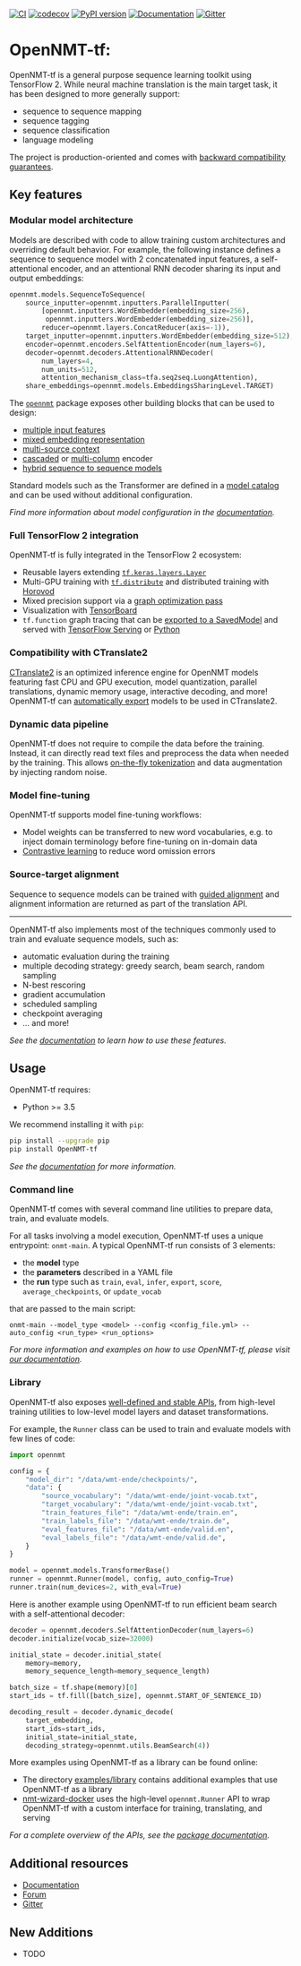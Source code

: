 [![CI](https://github.com/OpenNMT/OpenNMT-tf/workflows/CI/badge.svg)](https://github.com/OpenNMT/OpenNMT-tf/actions?query=workflow%3ACI) [![codecov](https://codecov.io/gh/OpenNMT/OpenNMT-tf/branch/master/graph/badge.svg)](https://codecov.io/gh/OpenNMT/OpenNMT-tf) [![PyPI version](https://badge.fury.io/py/OpenNMT-tf.svg)](https://badge.fury.io/py/OpenNMT-tf) [![Documentation](https://img.shields.io/badge/docs-latest-blue.svg)](https://opennmt.net/OpenNMT-tf/) [![Gitter](https://badges.gitter.im/OpenNMT/OpenNMT-tf.svg)](https://gitter.im/OpenNMT/OpenNMT-tf?utm_source=badge&utm_medium=badge&utm_campaign=pr-badge)

# OpenNMT-tf:

OpenNMT-tf is a general purpose sequence learning toolkit using TensorFlow 2. While neural machine translation is the main target task, it has been designed to more generally support:

* sequence to sequence mapping
* sequence tagging
* sequence classification
* language modeling

The project is production-oriented and comes with [backward compatibility guarantees](https://github.com/OpenNMT/OpenNMT-tf/blob/master/CHANGELOG.md).

## Key features

### Modular model architecture

Models are described with code to allow training custom architectures and overriding default behavior. For example, the following instance defines a sequence to sequence model with 2 concatenated input features, a self-attentional encoder, and an attentional RNN decoder sharing its input and output embeddings:

```python
opennmt.models.SequenceToSequence(
    source_inputter=opennmt.inputters.ParallelInputter(
        [opennmt.inputters.WordEmbedder(embedding_size=256),
         opennmt.inputters.WordEmbedder(embedding_size=256)],
        reducer=opennmt.layers.ConcatReducer(axis=-1)),
    target_inputter=opennmt.inputters.WordEmbedder(embedding_size=512),
    encoder=opennmt.encoders.SelfAttentionEncoder(num_layers=6),
    decoder=opennmt.decoders.AttentionalRNNDecoder(
        num_layers=4,
        num_units=512,
        attention_mechanism_class=tfa.seq2seq.LuongAttention),
    share_embeddings=opennmt.models.EmbeddingsSharingLevel.TARGET)
```

The [`opennmt`](https://opennmt.net/OpenNMT-tf/package/opennmt.html) package exposes other building blocks that can be used to design:

* [multiple input features](https://opennmt.net/OpenNMT-tf/package/opennmt.inputters.ParallelInputter.html)
* [mixed embedding representation](https://opennmt.net/OpenNMT-tf/package/opennmt.inputters.MixedInputter.html)
* [multi-source context](https://opennmt.net/OpenNMT-tf/package/opennmt.inputters.ParallelInputter.html)
* [cascaded](https://opennmt.net/OpenNMT-tf/package/opennmt.encoders.SequentialEncoder.html) or [multi-column](https://opennmt.net/OpenNMT-tf/package/opennmt.encoders.ParallelEncoder.html) encoder
* [hybrid sequence to sequence models](https://opennmt.net/OpenNMT-tf/package/opennmt.models.SequenceToSequence.html)

Standard models such as the Transformer are defined in a [model catalog](https://github.com/OpenNMT/OpenNMT-tf/blob/master/opennmt/models/catalog.py) and can be used without additional configuration.

*Find more information about model configuration in the [documentation](https://opennmt.net/OpenNMT-tf/model.html).*

### Full TensorFlow 2 integration

OpenNMT-tf is fully integrated in the TensorFlow 2 ecosystem:

* Reusable layers extending [`tf.keras.layers.Layer`](https://www.tensorflow.org/api_docs/python/tf/keras/layers/Layer)
* Multi-GPU training with [`tf.distribute`](https://www.tensorflow.org/api_docs/python/tf/distribute) and distributed training with [Horovod](https://github.com/horovod/horovod)
* Mixed precision support via a [graph optimization pass](https://www.tensorflow.org/api_docs/python/tf/train/experimental/enable_mixed_precision_graph_rewrite)
* Visualization with [TensorBoard](https://www.tensorflow.org/tensorboard)
* `tf.function` graph tracing that can be [exported to a SavedModel](https://opennmt.net/OpenNMT-tf/serving.html) and served with [TensorFlow Serving](https://github.com/OpenNMT/OpenNMT-tf/tree/master/examples/serving/tensorflow_serving) or [Python](https://github.com/OpenNMT/OpenNMT-tf/tree/master/examples/serving/python)

### Compatibility with CTranslate2

[CTranslate2](https://github.com/OpenNMT/CTranslate2) is an optimized inference engine for OpenNMT models featuring fast CPU and GPU execution, model quantization, parallel translations, dynamic memory usage, interactive decoding, and more! OpenNMT-tf can [automatically export](https://opennmt.net/OpenNMT-tf/serving.html#ctranslate2) models to be used in CTranslate2.

### Dynamic data pipeline

OpenNMT-tf does not require to compile the data before the training. Instead, it can directly read text files and preprocess the data when needed by the training. This allows [on-the-fly tokenization](https://opennmt.net/OpenNMT-tf/tokenization.html) and data augmentation by injecting random noise.

### Model fine-tuning

OpenNMT-tf supports model fine-tuning workflows:

* Model weights can be transferred to new word vocabularies, e.g. to inject domain terminology before fine-tuning on in-domain data
* [Contrastive learning](https://ai.google/research/pubs/pub48253/) to reduce word omission errors

### Source-target alignment

Sequence to sequence models can be trained with [guided alignment](https://arxiv.org/abs/1607.01628) and alignment information are returned as part of the translation API.

---

OpenNMT-tf also implements most of the techniques commonly used to train and evaluate sequence models, such as:

* automatic evaluation during the training
* multiple decoding strategy: greedy search, beam search, random sampling
* N-best rescoring
* gradient accumulation
* scheduled sampling
* checkpoint averaging
* ... and more!

*See the [documentation](https://opennmt.net/OpenNMT-tf/) to learn how to use these features.*

## Usage

OpenNMT-tf requires:

* Python >= 3.5

We recommend installing it with `pip`:

```bash
pip install --upgrade pip
pip install OpenNMT-tf
```

*See the [documentation](https://opennmt.net/OpenNMT-tf/installation.html) for more information.*

### Command line

OpenNMT-tf comes with several command line utilities to prepare data, train, and evaluate models.

For all tasks involving a model execution, OpenNMT-tf uses a unique entrypoint: `onmt-main`. A typical OpenNMT-tf run consists of 3 elements:

* the **model** type
* the **parameters** described in a YAML file
* the **run** type such as `train`, `eval`, `infer`, `export`, `score`, `average_checkpoints`, or `update_vocab`

that are passed to the main script:

```
onmt-main --model_type <model> --config <config_file.yml> --auto_config <run_type> <run_options>
```

*For more information and examples on how to use OpenNMT-tf, please visit [our documentation](https://opennmt.net/OpenNMT-tf).*

### Library

OpenNMT-tf also exposes [well-defined and stable APIs](https://opennmt.net/OpenNMT-tf/package/opennmt.html), from high-level training utilities to low-level model layers and dataset transformations.

For example, the `Runner` class can be used to train and evaluate models with few lines of code:

```python
import opennmt

config = {
    "model_dir": "/data/wmt-ende/checkpoints/",
    "data": {
        "source_vocabulary": "/data/wmt-ende/joint-vocab.txt",
        "target_vocabulary": "/data/wmt-ende/joint-vocab.txt",
        "train_features_file": "/data/wmt-ende/train.en",
        "train_labels_file": "/data/wmt-ende/train.de",
        "eval_features_file": "/data/wmt-ende/valid.en",
        "eval_labels_file": "/data/wmt-ende/valid.de",
    }
}

model = opennmt.models.TransformerBase()
runner = opennmt.Runner(model, config, auto_config=True)
runner.train(num_devices=2, with_eval=True)
```

Here is another example using OpenNMT-tf to run efficient beam search with a self-attentional decoder:

```python
decoder = opennmt.decoders.SelfAttentionDecoder(num_layers=6)
decoder.initialize(vocab_size=32000)

initial_state = decoder.initial_state(
    memory=memory,
    memory_sequence_length=memory_sequence_length)

batch_size = tf.shape(memory)[0]
start_ids = tf.fill([batch_size], opennmt.START_OF_SENTENCE_ID)

decoding_result = decoder.dynamic_decode(
    target_embedding,
    start_ids=start_ids,
    initial_state=initial_state,
    decoding_strategy=opennmt.utils.BeamSearch(4))
```

More examples using OpenNMT-tf as a library can be found online:

* The directory [examples/library](https://github.com/OpenNMT/OpenNMT-tf/tree/master/examples/library) contains additional examples that use OpenNMT-tf as a library
* [nmt-wizard-docker](https://github.com/OpenNMT/nmt-wizard-docker) uses the high-level `opennmt.Runner` API to wrap OpenNMT-tf with a custom interface for training, translating, and serving

*For a complete overview of the APIs, see the [package documentation](https://opennmt.net/OpenNMT-tf/package/opennmt.html).*

## Additional resources

* [Documentation](https://opennmt.net/OpenNMT-tf)
* [Forum](https://forum.opennmt.net)
* [Gitter](https://gitter.im/OpenNMT/OpenNMT-tf)


## New Additions

* TODO